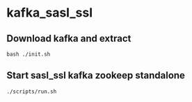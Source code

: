 # kafka_sasl_ssl
## Download kafka and extract

```
bash ./init.sh
```


## Start sasl_ssl kafka zookeep standalone

```$
./scripts/run.sh
```
